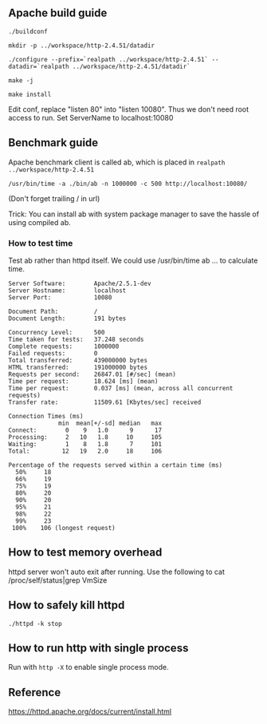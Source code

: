 ## Apache build guide

```
./buildconf

mkdir -p ../workspace/http-2.4.51/datadir

./configure --prefix=`realpath ../workspace/http-2.4.51` --datadir=`realpath ../workspace/http-2.4.51/datadir`

make -j

make install
```

Edit conf, replace "listen 80" into "listen 10080". Thus we don't need root access to run.
Set ServerName to localhost:10080

## Benchmark guide

Apache benchmark client is called ab, which is placed in  `realpath ../workspace/http-2.4.51`

```
/usr/bin/time -a ./bin/ab -n 1000000 -c 500 http://localhost:10080/
```

(Don't forget trailing / in url)

Trick: You can install ab with system package manager to save the hassle of using compiled ab.

### How to test time

Test ab rather than httpd itself. We could use /usr/bin/time ab ... to calculate time.

```
Server Software:        Apache/2.5.1-dev
Server Hostname:        localhost
Server Port:            10080

Document Path:          /
Document Length:        191 bytes

Concurrency Level:      500
Time taken for tests:   37.248 seconds
Complete requests:      1000000
Failed requests:        0
Total transferred:      439000000 bytes
HTML transferred:       191000000 bytes
Requests per second:    26847.01 [#/sec] (mean)
Time per request:       18.624 [ms] (mean)
Time per request:       0.037 [ms] (mean, across all concurrent requests)
Transfer rate:          11509.61 [Kbytes/sec] received

Connection Times (ms)
              min  mean[+/-sd] median   max
Connect:        0    9   1.0      9      17
Processing:     2   10   1.8     10     105
Waiting:        1    8   1.8      7     101
Total:         12   19   2.0     18     106

Percentage of the requests served within a certain time (ms)
  50%     18
  66%     19
  75%     19
  80%     20
  90%     20
  95%     21
  98%     22
  99%     23
 100%    106 (longest request)
```

## How to test memory overhead

httpd server won't auto exit after running. Use the following to 
cat /proc/self/status|grep VmSize


## How to safely kill httpd

```
./httpd -k stop
```

## How to run http with single process

Run with `http -X` to enable single process mode.

## Reference

https://httpd.apache.org/docs/current/install.html
